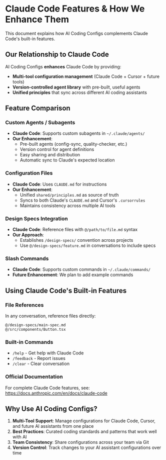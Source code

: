 # Claude Code Features & How We Enhance Them

This document explains how AI Coding Configs complements Claude Code's built-in features.

## Our Relationship to Claude Code

AI Coding Configs **enhances** Claude Code by providing:

- **Multi-tool configuration management** (Claude Code + Cursor + future tools)
- **Version-controlled agent library** with pre-built, useful agents
- **Unified principles** that sync across different AI coding assistants

## Feature Comparison

### Custom Agents / Subagents

- **Claude Code**: Supports custom subagents in `~/.claude/agents/`
- **Our Enhancement**:
  - Pre-built agents (config-sync, quality-checker, etc.)
  - Version control for agent definitions
  - Easy sharing and distribution
  - Automatic sync to Claude's expected location

### Configuration Files

- **Claude Code**: Uses `CLAUDE.md` for instructions
- **Our Enhancement**:
  - Unified `shared/principles.md` as source of truth
  - Syncs to both Claude's `CLAUDE.md` and Cursor's `.cursorrules`
  - Maintains consistency across multiple AI tools

### Design Specs Integration

- **Claude Code**: Reference files with `@/path/to/file.md` syntax
- **Our Approach**:
  - Establishes `/design-specs/` convention across projects
  - Use `@/design-specs/feature.md` in conversations to include specs

### Slash Commands

- **Claude Code**: Supports custom commands in `~/.claude/commands/`
- **Future Enhancement**: We plan to add example commands

## Using Claude Code's Built-in Features

### File References

In any conversation, reference files directly:

```
@/design-specs/main-spec.md
@/src/components/Button.tsx
```

### Built-in Commands

- `/help` - Get help with Claude Code
- `/feedback` - Report issues
- `/clear` - Clear conversation

### Official Documentation

For complete Claude Code features, see: https://docs.anthropic.com/en/docs/claude-code

## Why Use AI Coding Configs?

1. **Multi-Tool Support**: Manage configurations for Claude Code, Cursor, and future AI assistants from one place
2. **Best Practices**: Curated coding standards and patterns that work well with AI
3. **Team Consistency**: Share configurations across your team via Git
4. **Version Control**: Track changes to your AI assistant configurations over time
